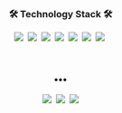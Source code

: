 
<h3 align="center">🛠 Technology Stack 🛠</h3>

<p align="center">
  <img src="https://img.shields.io/badge/Objective%20C-6332F6?style=flat-square"/></a>&nbsp
  <img src="https://img.shields.io/badge/Swift-FA7343?style=flat-square&logo=Swift&logoColor=white"/></a>&nbsp 
  <img src="https://img.shields.io/badge/Java-007396?style=flat-square&logo=Java&logoColor=white"/></a>&nbsp 
  <img src="https://img.shields.io/badge/C++-00599C?style=flat-square&logo=C%2B%2B&logoColor=white"/></a>&nbsp 
  <img src="https://img.shields.io/badge/C-A8B9CC?style=flat-square&logo=C&logoColor=white"/></a>&nbsp 
  <img src="https://img.shields.io/badge/iOS-ffffff?style=flat-square"/></a>&nbsp 
  <img src="https://img.shields.io/badge/Android-3DDC84?style=flat-square&logo=Android&logoColor=white"/></a>&nbsp 
</p>

<br>

<h3 align="center">•••</h3>
<p align="center">
  <a href="https://www.linkedin.com/in/yunju-yang-aa416997/"><img src="https://img.shields.io/badge/LinkedIn-0A66C2?style=flat-square&logo=LinkedIn&logoColor=white&link=https://www.linkedin.com/in/yunju-yang-aa416997"/></a>&nbsp
  <a href="https://www.instagram.com/iamyyunn/"><img src="https://img.shields.io/badge/Instagram-E4405F?style=flat-square&logo=Instagram&logoColor=white&link=https://www.instagram.com/iamyyunn/"/></a>&nbsp
  <a href="mailto:yyunn89@gmail.com"><img src="https://img.shields.io/badge/Gmail-d14836?style=flat-square&logo=Gmail&logoColor=white&link=yyunn89@gmail.com"/></a>
</p>
